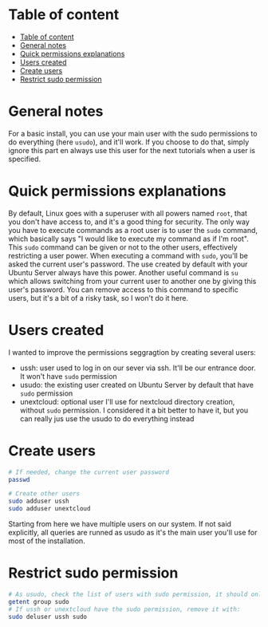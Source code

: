 # Table of content
- [Table of content](#table-of-content)
- [General notes](#general-notes)
- [Quick permissions explanations](#quick-permissions-explanations)
- [Users created](#users-created)
- [Create users](#create-users)
- [Restrict sudo permission](#restrict-sudo-permission)

# General notes
For a basic install, you can use your main user with the sudo permissions to do everything (here `usudo`), and it'll work. If you choose to do that, simply ignore this part en always use this user for the next tutorials when a user is specified.

# Quick permissions explanations
By default, Linux goes with a superuser with all powers named `root`, that you don't have access to, and it's a good thing for security. The only way you have to execute commands as a root user is to user the `sudo` command, which basically says "I would like to execute my command as if I'm root". This `sudo` command can be given or not to the other users, effectively restricting a user power. When executing a command with `sudo`, you'll be asked the current user's password. The use created by default with your Ubuntu Server always have this power.
Another useful command is `su` which allows switching from your current user to another one by giving this user's password. You can remove access to this command to specific users, but it's a bit of a risky task, so I won't do it here.

# Users created
I wanted to improve the permissions seggragtion by creating several users:
- ussh: user used to log in on our sever via ssh. It'll be our entrance door. It won't have `sudo` permission
- usudo: the existing user created on Ubuntu Server by default that have `sudo` permission
- unextcloud: optional user I'll use for nextcloud directory creation, without `sudo` permission. I considered it a bit better to have it, but you can really jus use the usudo to do everything instead

# Create users
```sh
# If needed, change the current user password
passwd

# Create other users
sudo adduser ussh
sudo adduser unextcloud
```

Starting from here we have multiple users on our system. If not said explicitly, all queries are runned as usudo as it's the main user you'll use for most of the installation.

# Restrict sudo permission
```sh
# As usudo, check the list of users with sudo permission, it should only returns the user usudo
getent group sudo
# If ussh or unextcloud have the sudo permission, remove it with:
sudo deluser ussh sudo
```
